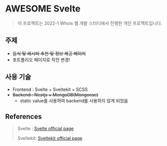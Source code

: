 # AWESOME Svelte

> 이 프로젝트는 2022-1 Whois 웹 개발 스터디에서 진행한 개인 프로젝트입니다.

## 주제

- ~~음식 및 레시피 추천 및 정보 제공 페이지~~
- 포트폴리오 페이지로 작전 변경!

## 사용 기술

- Frontend : Svelte + Sveltekit + SCSS
- ~~Backend : Nestjs + MongoDB(Mongoose)~~
  - static value를 사용하여 backend를 사용하지 않게 되었음

## References

> Svelte : [Svelte official page](https://svelte.dev/)
>
> Sveltekit: [Sveltekit official page](https://kit.svelte.dev/)